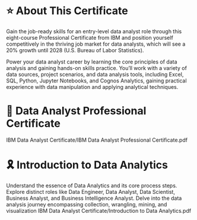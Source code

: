 # ⭐️ About This Certificate

Gain the job-ready skills for an entry-level data analyst role through this eight-course Professional Certificate from IBM and position yourself competitively in the thriving job market for data analysts, which will see a 20% growth until 2028 (U.S. Bureau of Labor Statistics).

Power your data analyst career by learning the core principles of data analysis and gaining hands-on skills practice. You’ll work with a variety of data sources, project scenarios, and data analysis tools, including Excel, SQL, Python, Jupyter Notebooks, and Cognos Analytics, gaining practical experience with data manipulation and applying analytical techniques.

# 🥇 Data Analyst Professional Certificate 
IBM Data Analyst Certificate/IBM Data Analyst Professional Certificate.pdf
# 🎗 Introduction to Data Analytics
Understand the essence of Data Analytics and its core process steps. Explore distinct roles like Data Engineer, Data Analyst, Data Scientist, Business Analyst, and Business Intelligence Analyst. Delve into the data analysis journey encompassing collection, wrangling, mining, and visualization
IBM Data Analyst Certificate/Introduction to Data Analytics.pdf
